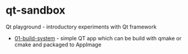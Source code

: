 # qt-sandbox
Qt playground - introductory experiments with Qt framework

* [01-build-system](01-build-system/README.md) - simple QT app which can be build with qmake or cmake and packaged to AppImage
